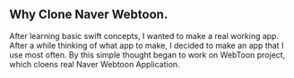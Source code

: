 
## Why Clone Naver Webtoon.
After learning basic swift concepts, I wanted to make a real working app. After a while thinking of what app to make, I decided to make an app that I use most often. By this simple thought began to work on WebToon project, which cloens real Naver Webtoon Application.
